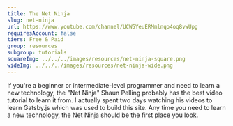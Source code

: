 ```yaml
---
title: The Net Ninja
slug: net-ninja
url: https://www.youtube.com/channel/UCW5YeuERMmlnqo4oq8vwUpg
requiresAccount: false
tiers: Free & Paid
group: resources
subgroup: tutorials
squareImg: ../../../images/resources/net-ninja-square.png
wideImg: ../../../images/resources/net-ninja-wide.png
---
```


If you're a beginner or intermediate-level programmer and need to learn a new technology, the "Net Ninja" Shaun Pelling probably has the best video tutorial to learn it from.  I actually spent two days watching his videos to learn Gatsby.js which was used to build this site.  Any time you need to learn a new technology, the Net Ninja should be the first place you look.